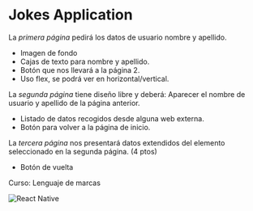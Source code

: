 # Jokes Application

La *primera página* pedirá los datos de usuario nombre y apellido. 
- Imagen de fondo
- Cajas de texto para nombre y apellido.
- Botón que nos llevará a la página 2.
- Uso flex, se podrá ver en horizontal/vertical.

La *segunda página* tiene diseño libre y deberá:
Aparecer el nombre de usuario y apellido de la página anterior.
- Listado de datos recogidos  desde alguna web externa.
- Botón para volver a la página de inicio.

La *tercera página* nos presentará datos extendidos del elemento seleccionado en la segunda página. (4 ptos)
- Botón de vuelta

Curso: Lenguaje de marcas 

![React Native](https://novu.ch/site/assets/files/1120/react_logo_wordmark.png)


